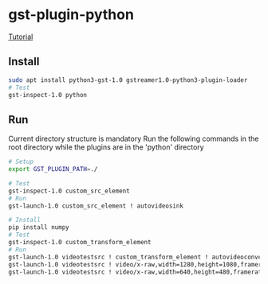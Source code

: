 # gst-plugin-python

[Tutorial](https://medium.com/@jasonlife/writing-gstreamer-plugin-with-python-b98627cd24c1)

## Install

```bash
sudo apt install python3-gst-1.0 gstreamer1.0-python3-plugin-loader
# Test
gst-inspect-1.0 python
```

## Run

Current directory structure is mandatory
Run the following commands in the root directory while the plugins are in the 'python' directory

```bash
# Setup
export GST_PLUGIN_PATH=./

# Test
gst-inspect-1.0 custom_src_element
# Run
gst-launch-1.0 custom_src_element ! autovideosink

# Install
pip install numpy
# Test
gst-inspect-1.0 custom_transform_element
# Run
gst-launch-1.0 videotestsrc ! custom_transform_element ! autovideoconvert ! autovideosink -vvv
gst-launch-1.0 videotestsrc ! video/x-raw,width=1280,height=1080,framerate=60/1,format=RGB ! custom_transform_element ! autovideoconvert ! autovideosink -vvv
gst-launch-1.0 videotestsrc ! video/x-raw,width=640,height=480,framerate=30/1,format=YUY2 ! textoverlay text="Camera1" ! custom_transform_element ! nvvidconv ! autovideosink -vvv
```
